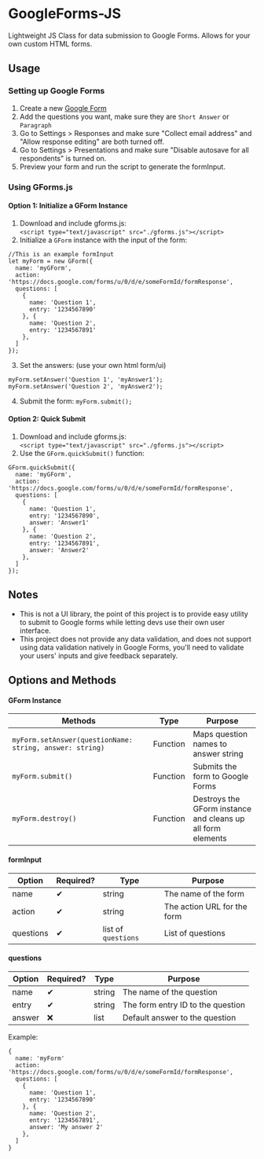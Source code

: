 # GoogleForms-JS
Lightweight JS Class for data submission to Google Forms. Allows for your own custom HTML forms.

## Usage

### Setting up Google Forms
1. Create a new [Google Form](https://docs.google.com/forms/u/0/)
2. Add the questions you want, make sure they are `Short Answer` or `Paragraph`
3. Go to Settings > Responses and make sure "Collect email address" and "Allow response editing" are both turned off.
4. Go to Settings > Presentations and make sure "Disable autosave for all respondents" is turned on.
5. Preview your form and run the script to generate the formInput.

### Using GForms.js

#### Option 1: Initialize a GForm Instance
1. Download and include gforms.js:\
`<script type="text/javascript" src="./gforms.js"></script>`
2. Initialize a `GForm` instance with the input of the form:
```
//This is an example formInput
let myForm = new GForm({
  name: 'myGForm',
  action: 'https://docs.google.com/forms/u/0/d/e/someFormId/formResponse',
  questions: [
    {
      name: 'Question 1',
      entry: '1234567890'
    }, {
      name: 'Question 2',
      entry: '1234567891'
    },
  ]
});
```
3. Set the answers: (use your own html form/ui)
```
myForm.setAnswer('Question 1', 'myAnswer1');
myForm.setAnswer('Question 2', 'myAnswer2');
```

4. Submit the form: `myForm.submit();`

#### Option 2: Quick Submit
1. Download and include gforms.js:\
`<script type="text/javascript" src="./gforms.js"></script>`
2. Use the `GForm.quickSubmit()` function:
```
GForm.quickSubmit({
  name: 'myGForm',
  action: 'https://docs.google.com/forms/u/0/d/e/someFormId/formResponse',
  questions: [
    {
      name: 'Question 1',
      entry: '1234567890',
      answer: 'Answer1'
    }, {
      name: 'Question 2',
      entry: '1234567891',
      answer: 'Answer2'
    },
  ]
});
```

## Notes
- This is not a UI library, the point of this project is to provide easy utility to submit to Google forms while letting devs use their own user interface.
- This project does not provide any data validation, and does not support using data validation natively in Google Forms, you'll need to validate your users' inputs and give feedback separately.


## Options and Methods
#### GForm Instance
| Methods  | Type | Purpose |
| --- | --- | --- |
| `myForm.setAnswer(questionName: string, answer: string)` | Function | Maps question names to answer string |
| `myForm.submit()`  | Function | Submits the form to Google Forms |
| `myForm.destroy()` | Function | Destroys the GForm instance and cleans up all form elements

#### formInput
| Option | Required? | Type | Purpose |
| --- | --- | --- | --- |
| name | ✔ | string | The name of the form |
| action | ✔ | string | The action URL for the form |
| questions | ✔ | list of `questions` | List of questions |

#### questions
| Option | Required? | Type | Purpose |
| --- | --- | --- | --- |
| name | ✔ | string | The name of the question |
| entry | ✔ | string | The form entry ID to the question |
| answer | ❌ | list | Default answer to the question |

Example:
```
{
  name: 'myForm'
  action: 'https://docs.google.com/forms/u/0/d/e/someFormId/formResponse',
  questions: [
    {
      name: 'Question 1',
      entry: '1234567890'
    }, {
      name: 'Question 2',
      entry: '1234567891',
      answer: 'My answer 2'
    },
  ]
}
```
